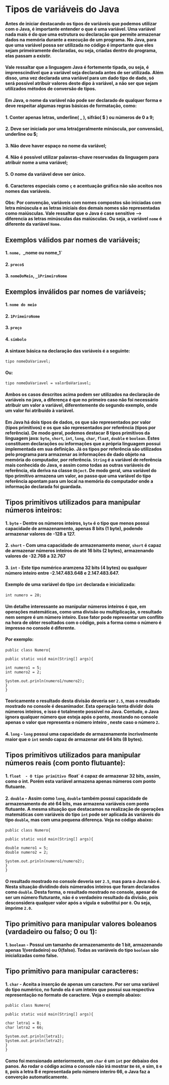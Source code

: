 # Tipos de variáveis do Java

#### Antes de iniciar destacando os tipos de variáveis que podemos utilizar com o Java, é importante entender o que é uma variável. Uma **variável** nada mais é do que uma estrutura ou declaração que permite armazenar dados na memória durante a execução de um programa. No Java, para que uma variável possa ser utilizada no código é importante que eles sejam primeiramente declaradas, ou seja, criadas dentro do programa, elas passam a existir.
#### Vale ressaltar que a linguagem Java é fortemente tipada, ou seja, é imprenscindível que a variável seja declarada antes de ser utilizada. Além disso, uma vez declarada uma variável para um dado tipo de dado, só será possível atribuir valores deste dipo à variável, a não ser que sejam utilizados métodos de conversão de tipos. 

#### Em Java, o nome da variável não pode ser declarado de qualquer forma e deve respeitar algumas regras básicas de formatação, como:
#### 1. Conter apenas letras, underline( _ ), sifrão( $ ) ou números de 0 a 9;
#### 2. Deve ser iniciada por uma letra(geralmente minúscula, por convensão), underline ou $;
#### 3. Não deve haver espaço no nome da variável;
#### 4. Não é possível utilizar palavras-chave reservadas da linguagem para atribuir nome a uma variável;
#### 5. O nome da variável deve ser único. 
#### 6. Caracteres especiais como `ç` e acentuação gráfica não são aceitos nos nomes das variáveis.
#### Obs: Por convenção, variáveis com nomes compostos são iniciadas com letra minúscula e as letras iniciais dos demais nomes são representadas como maiúsculas. Vale ressaltar que o Java é case sensitive --> diferencia as letras minúsculas das maiúsculas. Ou seja, a variável `nome` é diferente da variável `Nome`.

## Exemplos válidos par nomes de variáveis;
#### 1. `nome, `_nome ou nome_1`
#### 2. `preco$`
#### 3. `nomeDoMeio`, `_1PrimeiroNome`

## Exemplos inválidos par nomes de variáveis;
#### 1. `nome do meio`
#### 2. `1PrimeiroNome`
#### 3. `preço`
#### 4. `símbolo`

#### A sintaxe básica na declaração das variáveis é a seguinte:
```
tipo nomeDaVariavel;
```
#### Ou:
```
tipo nomeDaVariavel = valorDaVariavel;
```
#### Ambos os casos descritos acima podem ser utilizados na declaração de variáveis no java, a diferença é que no primeiro caso não foi necessário atribuir um valor a variável, diferentemente do segundo exemplo, onde um valor foi atribuído à variável. 

#### Em Java há dois tipos de dados, os que são representados por valor (tipos primitivos) e os que são representados por referência (tipos por referência). De modo geral, podemos destacar 8 tipos primitivos da linguagem java: `byte`, `short`, `int`, `long`, `char`, `float`, `double` e `boolean`. Estes constituem declarações ou informações que a própria linguagem possui implementada em sua definição. Já os tipos por referência são utilizados pelo programa para armazenar as informações de dado objeto na memória do computador, por referência. `String` é a variável de referência mais conhecida do Java, e assim como todas as outras variáveis de referência, ela deriva na classe `Object`. De modo geral, uma variável do tipo primitivo armazena um valor, ao passo que uma variável do tipo referência apontam para um local na memória do computador onde a informação declarada foi guardada.

## Tipos primitivos utilizados para manipular números inteiros:

#### 1. `byte` - Dentre os números inteiros, `byte` é o tipo que menos possui capacidade de armazenamento, apenas 8 bits (1 byte), podendo armazenar valores de -128 a 127.
#### 2. `short` - Com uma capacidade de armazenamento menor, `short` é capaz de armazenar números inteiros de até 16 bits (2 bytes), armazenando valores de -32.768 a 32.767
#### 3. `int` - Este tipo numérico aramzena 32 bits (4 bytes) ou qualquer número inteiro entre -2.147.483.648 e 2.147.483.647.
#### Exemplo de uma variável do tipo `int` declarada e inicializada:
```
int numero = 20;
```
#### Um detalhe interessante ao manipular números inteiros é que, em operações matemáticas, como uma divisão ou multiplicação, o resultado nem sempre é um número inteiro. Esse fator pode representar um conflito na hora de obter resoltados com o código, pois a forma como o número é impresso no console é diferente. 
#### Por exemplo:
```
public class Numero{

public static void main(String[] args){

int numero1 = 5;
int numero2 = 2;

System.out.prinln(numero1/numero2);
}
}
```

#### Teoricamente o resultado desta divisão deveria ser `2.5`, mas o resultado mostrado no console é desanimador. Esta operação tenta dividir dois números inteiros, e isso é totalmente possível no Java. Contudo, o Java ignora qualquer número que esteja após o ponto, mostando no console apenas o valor que representa o número inteiro , neste caso o número `2`.

#### 4. `long` - `long` possui uma capacidade de armazenamente incrivelmente maior que o `int` sendo capaz de armazenar até 64 bits (8 bytes).

## Tipos primitivos utilizados para manipular números reais (com ponto flutuante):

#### 1. `float  - O tipo primitivo `float` é capaz de armazenar 32 bits, assim, como o int. Porém esta variável armazena apenas números com ponto flutuante.
#### 2. `double` - Assim como `long`, `double` também possui capacidade de armazenamento de até 64 bits, mas armazena variáveis com ponto flutuante. A mesma situação que destacamos na realização de operações matemáticas com variáveis do tipo `int` pode ser aplicada às variáveis do tipo `double`, mas com uma pequena diferença. Veja no código abaixo: 
```
public class Numero{

public static void main(String[] args){

double numero1 = 5;
double numero2 = 2;

System.out.prinln(numero1/numero2);
}
}
```
#### O resultado mostrado no console deveria ser `2.5`, mas para o Java não é. Nesta situação dividindo dois númerados inteiros que foram declarados como `double`. Desta forma, o resultado mostrado no console, apesar de ser um número fluturante, não é o verdadeiro resultado da divisão, pois desconsidera qualquer valor após a vígula e substitui por `0`. Ou seja, imprime `2.0`.

## Tipo primitivo para manipular valores boleanos (vardadeiro ou falso; 0 ou 1):

#### 1. `boolean` - Possui um tamanho de armazenamento de 1 bit, armazenando apenas 1(verdadeiro) ou 0(falso). Todas as variáveis do tipo `boolean` são inicializadas como false.

## Tipo primitivo para manipular caracteres:

#### 1. `char`  - Aceita a inserção de apenas um caractere. Por ser uma variável do tipo numérico, no fundo ela é um inteiro que possui sua respectiva representação no formato de caractere. Veja o exemplo abaixo:

```
public class Numero{

public static void main(String[] args){

char letra1 = B;
char letra2 = 66;

System.out.prinln(letra1);
System.out.prinln(letra2);
}
}
```
#### Como foi mensionado anteriormente, um `char` é um `int` por debaixo dos panos. Ao rodar o código acima o console não irá mostrar `B`e `66`, e sim, `B` e `B`, pois a letra B é representada pelo número interiro 66, o Java faz a converção automaticamente. 


